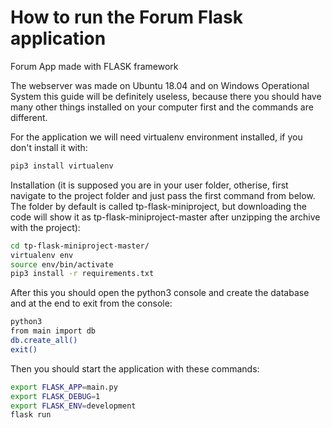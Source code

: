 # How to run the Forum Flask application

Forum App made with FLASK framework

The webserver was made on Ubuntu 18.04 and on Windows Operational System this guide will be definitely useless,
because there you should have many other things installed on your computer first and the commands are different.

For the application we will need virtualenv environment installed, if you don't install it with:

```bash
pip3 install virtualenv 
```

Installation (it is supposed you are in your user folder, otherise, first navigate to the project folder and just pass the first command from below. The folder by default is called tp-flask-miniproject, but downloading the code
will show it as tp-flask-miniproject-master after unzipping the archive with the project):

```bash
cd tp-flask-miniproject-master/
virtualenv env
source env/bin/activate
pip3 install -r requirements.txt
```

After this you should open the python3 console and create the database and at the end to exit from the console:

```bash
python3
from main import db
db.create_all()
exit()
```

Then you should start the application with these commands:

```bash
export FLASK_APP=main.py
export FLASK_DEBUG=1
export FLASK_ENV=development
flask run
```
